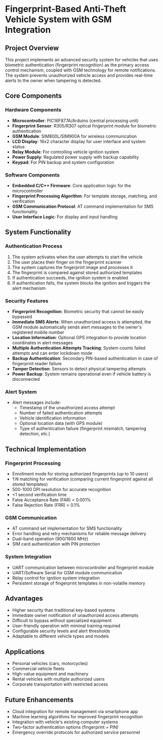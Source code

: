 # Fingerprint-Based Anti-Theft Vehicle System with GSM Integration

## Project Overview
This project implements an advanced security system for vehicles that uses biometric authentication (fingerprint recognition) as the primary access control mechanism, coupled with GSM technology for remote notifications. The system prevents unauthorized vehicle access and provides real-time alerts to the owner when tampering is detected.

## Core Components

### Hardware Components
- **Microcontroller**: PIC16F877A/Arduino (central processing unit)
- **Fingerprint Sensor**: R305/R307 optical fingerprint module for biometric authentication
- **GSM Module**: SIM800L/SIM900A for wireless communication
- **LCD Display**: 16x2 character display for user interface and system status
- **Relay Module**: For controlling vehicle ignition system
- **Power Supply**: Regulated power supply with backup capability
- **Keypad**: For PIN backup and system configuration

### Software Components
- **Embedded C/C++ Firmware**: Core application logic for the microcontroller
- **Fingerprint Processing Algorithm**: For template storage, matching, and verification
- **GSM Communication Protocol**: AT command implementation for SMS functionality
- **User Interface Logic**: For display and input handling

## System Functionality

### Authentication Process
1. The system activates when the user attempts to start the vehicle
2. The user places their finger on the fingerprint scanner
3. The system captures the fingerprint image and processes it
4. The fingerprint is compared against stored authorized templates
5. If authentication succeeds, the ignition system is enabled
6. If authentication fails, the system blocks the ignition and triggers the alert mechanism

### Security Features
- **Fingerprint Recognition**: Biometric security that cannot be easily bypassed
- **Immediate SMS Alerts**: When unauthorized access is attempted, the GSM module automatically sends alert messages to the owner's registered mobile number
- **Location Information**: Optional GPS integration to provide location coordinates in alert messages
- **Multiple Authentication Attempts Tracking**: System counts failed attempts and can enter lockdown mode
- **Backup Authentication**: Secondary PIN-based authentication in case of fingerprint reader failure
- **Tamper Detection**: Sensors to detect physical tampering attempts
- **Power Backup**: System remains operational even if vehicle battery is disconnected

### Alert System
- Alert messages include:
  - Timestamp of the unauthorized access attempt
  - Number of failed authentication attempts
  - Vehicle identification information
  - Optional location data (with GPS module)
  - Type of authentication failure (fingerprint mismatch, tampering detection, etc.)

## Technical Implementation

### Fingerprint Processing
- Enrollment mode for storing authorized fingerprints (up to 10 users)
- 1:N matching for verification (comparing current fingerprint against all stored templates)
- 500-1000 DPI resolution for accurate recognition
- <1 second verification time
- False Acceptance Rate (FAR) < 0.001%
- False Rejection Rate (FRR) < 0.1%

### GSM Communication
- AT command set implementation for SMS functionality
- Error handling and retry mechanisms for reliable message delivery
- Dual-band operation (900/1800 MHz)
- SIM card authentication with PIN protection

### System Integration
- UART communication between microcontroller and fingerprint module
- UART/Software Serial for GSM module communication
- Relay control for ignition system integration
- Persistent storage of fingerprint templates in non-volatile memory

## Advantages
- Higher security than traditional key-based systems
- Immediate owner notification of unauthorized access attempts
- Difficult to bypass without specialized equipment
- User-friendly operation with minimal training required
- Configurable security levels and alert thresholds
- Adaptable to different vehicle types and models

## Applications
- Personal vehicles (cars, motorcycles)
- Commercial vehicle fleets
- High-value equipment and machinery
- Rental vehicles with multiple authorized users
- Corporate transportation with restricted access

## Future Enhancements
- Cloud integration for remote management via smartphone app
- Machine learning algorithms for improved fingerprint recognition
- Integration with vehicle's existing computer systems
- Two-factor authentication options (fingerprint + PIN)
- Emergency override protocols for authorized service personnel
